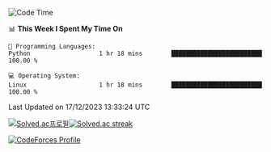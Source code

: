 
<!--START_SECTION:waka-->
![Code Time](http://img.shields.io/badge/Code%20Time-3%2C078%20hrs%2045%20mins-blue)

📊 **This Week I Spent My Time On** 

```text
💬 Programming Languages: 
Python                   1 hr 18 mins        █████████████████████████   100.00 % 

💻 Operating System: 
Linux                    1 hr 18 mins        █████████████████████████   100.00 % 
```


 Last Updated on 17/12/2023 13:33:24 UTC
<!--END_SECTION:waka-->


[![Solved.ac프로필](http://mazassumnida.wtf/api/generate_badge?boj=hckim96)](https://solved.ac/hckim96)[![Solved.ac streak](http://mazandi.herokuapp.com/api?handle=hckim96&theme=dark)](https://solved.ac/hckim96)


[![CodeForces Profile](https://cf.leed.at?id=hckim96)](https://codeforces.com/profile/hckim96)

